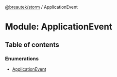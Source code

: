 [@breautek/storm](../README.md) / ApplicationEvent

# Module: ApplicationEvent

## Table of contents

### Enumerations

- [ApplicationEvent](../enums/applicationevent.applicationevent-1.md)
